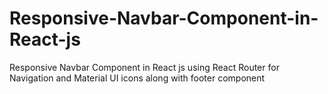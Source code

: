# Responsive-Navbar-Component-in-React-js
Responsive Navbar Component in React js using React Router for Navigation  and Material UI icons along with footer component
